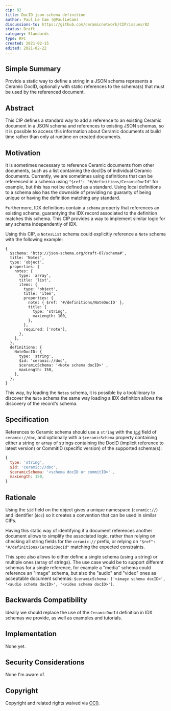 ```yaml
---
cip: 82
title: DocID json-schema definition
author: Paul Le Cam (@PaulLeCam)
discussions-to: https://github.com/ceramicnetwork/CIP/issues/82
status: Draft
category: Standards
type: RFC
created: 2021-02-15
edited: 2021-02-22
---
```


## Simple Summary

Provide a static way to define a string in a JSON schema represents a Ceramic DocID, optionally with static references to the schema(s) that must be used by the referenced document.

## Abstract

This CIP defines a standard way to add a reference to an existing Ceramic document in a JSON schema and references to existing JSON schemas, so it is possible to access this information about Ceramic documents at build time rather than only at runtime on created documents.

## Motivation

It is sometimes necessary to reference Ceramic documents from other documents, such as a list containing the docIDs of individual Ceramic documents.
Currently, we are sometimes using definitions that can be referenced in a schema using `"$ref": "#/definitions/CeramicDocId"` for example, but this has not be defined as a standard.
Using local definitions to a schema also has the downside of providing no guaranty of being unique or having the definition matching any standard.

Furthermore, IDX definitions contain a `schema` property that references an existing schema, guarantying the IDX record associated to the definition matches this schema.
This CIP provides a way to implement similar logic for any schema independently of IDX.

Using this CIP, a `NotesList` schema could explicitly reference a `Note` schema with the following example:

```
{
  $schema: 'http://json-schema.org/draft-07/schema#',
  title: 'Notes',
  type: 'object',
  properties: {
    notes: {
      type: 'array',
      title: 'list',
      items: {
        type: 'object',
        title: 'item',
        properties: {
          note: { $ref: '#/definitions/NoteDocID' },
          title: {
            type: 'string',
            maxLength: 100,
          },
        },
        required: ['note'],
      },
    },
  },
  definitions: {
    NoteDocID: {
      type: 'string',
      $id: 'ceramic://doc',
      $ceramicSchema: '<Note schema docID>' ,
      maxLength: 150,
    },
  },
}
```

This way, by loading the `Notes` schema, it is possible by a tool/library to discover the `Note` schema the same way loading a IDX definition allows the discovery of the record's schema.

## Specification

References to Ceramic schema should use a `string` with the [`$id`](https://json-schema.org/draft/2019-09/json-schema-core.html#rfc.section.8.2.2) field of `ceramic://doc`, and optionally with a `$ceramicSchema` property containing either a string or array of strings containing the DocID (implicit reference to latest version) or CommitID (specific version) of the supported schema(s):

```js
{
  type: 'string',
  $id: 'ceramic://doc',
  $ceramicSchema: '<schema docID or commitID>' ,
  maxLength: 150,
}
```

## Rationale

Using the `$id` field on the object gives a unique namespace (`ceramic://`) and identifier (`doc`) so it creates a convention that can be used in similar CIPs.

Having this static way of identifying if a document references another document allows to simplify the associated logic, rather than relying on checking all string fields for the `ceramic://` prefix, or relying on `"$ref": "#/definitions/CeramicDocId"` matching the expected constraints.

This spec also allows to either define a single schema (using a string) or multiple ones (array of strings).
The use case would be to support different schemas for a single reference, for example a "media" schema could reference an "image" schema, but also the "audio" and "video" ones as acceptable document schemas: `$ceramicSchema: ['<image schema docID>', '<audio schema docID>', '<video schema docID>']`.

## Backwards Compatibility

Ideally we should replace the use of the `CeramicDocId` definition in IDX schemas we provide, as well as examples and tutorials.

## Implementation

None yet.

## Security Considerations

None I'm aware of.

## Copyright

Copyright and related rights waived via [CC0](https://creativecommons.org/publicdomain/zero/1.0/).
